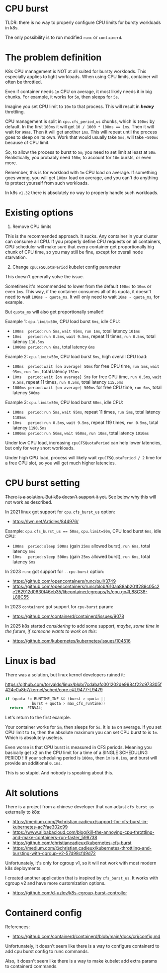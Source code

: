 
# CPU burst

TLDR: there is no way to properly configure CPU limits for bursty workloads in k8s.

The only possibility is to run modified `runc` or `containerd`.

# The problem definition

K8s CPU management is NOT at all suited for bursty workloads.
This especially applies to light workloads.
When using CPU limits, container will often be throttled.

Even if container needs `1m` CPU on average, it most likely needs it in big chunks.
For example, it works for `5m`, then sleeps for `5s`.

Imagine you set CPU limit to `10m` to that process.
This will result in **_heavy_** throttling.

CPU management is split in `cpu.cfs_period_us` chunks, which is `100ms` by default.
In the first `100ms` it will get `10 / 1000 * 100ms == 1ms`.
Then it will wait for `99ms`. Then it will get another `1ms`.
This will repeat until the process goes to sleep on its own.
Work that would usually take `5ms`, will take `~500ms` because of CPU limit.

So, to allow the process to burst to `5m`, you need to set limit at least at `50m`.
Realistically, you probably need `100m`, to account for `10m` bursts, or even more.

Remember, this is for workload with `1m` CPU load on average.
If something goes wrong, you will get `100m+` load on average,
and you can't do anything to protect yourself from such workloads.

In k8s `v1.32` there is absolutely no way to properly handle such workloads.

# Existing options

1. Remove CPU limits

This is the recommended approach.
It sucks.
Any container in your cluster can consume all CPU.
If you properly define CPU requests on all containers,
CPU scheduler will make sure that every container get proportionally big chunk
of CPU time, so you may still be fine, except for overall node starvation.

2. Change `cpuCFSQuotaPeriod` kubelet config parameter

This doesn't generally solve the issue.

Sometimes it's recommended to lower from the default `100ms` to `10ms` or even `1ms`.
This way, if the container consumes all of its quota,
it doesn't need to wait `100ms - quota_ms`. It will only need to wait `10ms - quota_ms`, for example.

But `quota_ms` will also get proportionally smaller!

Example 1:
`cpu.limit=50m`, CPU load burst `6ms`, idle CPU:

- `100ms  period`: `run 5ms`, `wait 95ms`, `run 1ms`, total latency `101ms`
- `10ms   period`: `run 0.5ms`, `wait 9.5ms`, repeat 11 times, `run 0.5ms`, total latency `110.5ms`
- `1000ms period`: `run 6ms`, total latency `6ms`

Example 2:
`cpu.limit=50m`, CPU load burst `6ms`, high overall CPU load:

- `100ms  period`: `wait [on average] 50ms` for free CPU time, `run 5ms`, `wait 95ms`, `run 1ms`, total latency `151ms`
- `10ms   period`: `wait [on average] 5ms` for free CPU time, `run 0.5ms`, `wait 9.5ms`, repeat 11 times, `run 0.5ms`, total latency `115.5ms`
- `1000ms period`: `wait [on average] 500ms` for free CPU time, `run 6ms`, total latency `506ms`

Example 3:
`cpu.limit=50m`, CPU load burst `60ms`, idle CPU:

- `100ms  period`: `run 5ms`, `wait 95ms`, repeat 11 times, `run 5ms`, total latency `1105ms`
- `10ms   period`: `run 0.5ms`, `wait 9.5ms`, repeat 119 times, `run 0.5ms`, total latency `1190.5ms`
- `1000ms period`: `run 50ms`, `wait 950ms`, `run 10ms`, total latency `1010ms`

Under low CPU load, increasing `cpuCFSQuotaPeriod` can help lower latencies,
but only for very short workloads.

Under high CPU load, process will likely wait `cpuCFSQuotaPeriod / 2` time for a free CPU slot,
so you will get much higher latencies.

# CPU burst setting

~~There is a solution. But k8s doesn't support it yet.~~
See [below](#linux-is-bad) why this will not work as described.

In 2021 linux got support for `cpu.cfs_burst_us` option:
- https://lwn.net/Articles/844976/

Example:
`cpu.cfs_burst_us == 50ms`, `cpu.limit=50m`, CPU load burst `6ms`, idle CPU:

- `100ms  period`: `sleep 500ms` (gain `25ms` allowed burst), `run 6ms`, total latency `6ms`
- `10ms   period`: `sleep 500ms` (gain `25ms` allowed burst), `run 6ms`, total latency `6ms`

In 2023 `runc` got support for `--cpu-burst` option:
- https://github.com/opencontainers/runc/pull/3749
- https://github.com/opencontainers/runc/blob/610aa88ab201f289c05c2e262912d0630f46eb35/libcontainer/cgroups/fs/cpu.go#L88C38-L88C55

In 2023 `containerd` got support for `cpu-burst` param:
- https://github.com/containerd/containerd/issues/9078

In 2025 k8s started _considering_ to add some support,
_maybe_, _some time in the future_, _if someone wants to work on this_:
- https://github.com/kubernetes/kubernetes/issues/104516

# Linux is bad

There was a solution, but linux kernel developers ruined it:

https://github.com/torvalds/linux/blob/7cdabafc001202de9984f22c973305f424e0a8b7/kernel/sched/core.c#L9477-L9479

```c
if (quota != RUNTIME_INF && (burst > quota ||
            burst + quota > max_cfs_runtime))
  return -EINVAL;
```

Let's return to the first example.

Your container works for `5m`, then sleeps for `5s`. It is `1m` on average.
If you set CPU limit to `1m`, then the absolute maximum you can set CPU burst to is `1m`. Which is absolutely useless.

Even worse is that CPU burst is measured in CFS periods.
Meaning you basically get x2 on the CPU limit for a time of a SINGLE SCHEDULING PERIOD !
If your scheduling period is `100ms`, then `1m` is `0.1ms`, and burst will provide an additional `0.1ms`.

This is so stupid.
And nobody is speaking about this.

# Alt solutions

There is a project from a chinese developer that can adjust `cfs_burst_us` externally to k8s:

- https://medium.com/@christian.cadieux/support-for-cfs-burst-in-kubernetes-ac7fae302c99
- https://www.alibabacloud.com/blog/kill-the-annoying-cpu-throttling-and-make-containers-run-faster_598738
- https://github.com/christiancadieux/kubernetes-cfs-burst
- https://medium.com/@christian.cadieux/kubernetes-throttling-and-bursting-with-cgroup-v2-57d98cf49d72

Unfortunately, it's only for cgroup v1, so it will not work with most modern k8s deployments.

I created another application that is inspired by `cfs_burst_us`.
It works with cgroup v2 and have more customization options.

- https://github.com/d-uzlov/k8s-cgroup-burst-controller

# Containerd config

References:
- https://github.com/containerd/containerd/blob/main/docs/cri/config.md

Unfortunately, it doesn't seem like there is a way to configure containerd
to add cpu burst config to runc commands.

Also, it doesn't seem like there is a way to make kubelet
add extra params to containerd commands.
